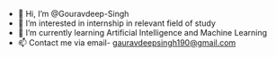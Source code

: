 - 👋 Hi, I’m @Gouravdeep-Singh
- 👀 I’m interested in internship in relevant field of study
- 🌱 I’m currently learning Artificial Intelligence and Machine Learning
- 📫 Contact me via email- gauravdeepsingh190@gmail.com


